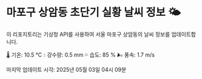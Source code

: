 
# 마포구 상암동 초단기 실황 날씨 정보 🌤️

이 리포지토리는 기상청 API를 사용하여 서울 마포구 상암동의 날씨 정보를 업데이트합니다. 

🌡️ 기온: 10.5 ℃
💧 강수량: 0.5 mm
💦 습도: 85 %
🌬️ 풍속: 1.7 m/s

마지막 업데이트 시각: 2025년 05월 03일 04시 09분    
